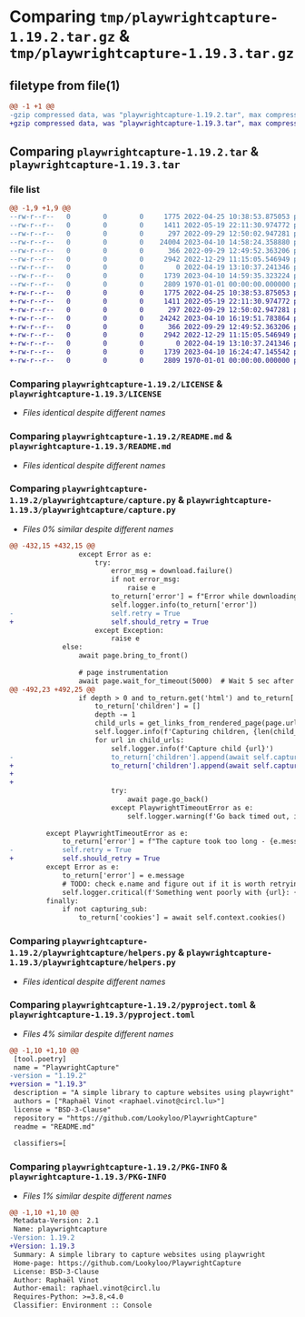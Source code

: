 # Comparing `tmp/playwrightcapture-1.19.2.tar.gz` & `tmp/playwrightcapture-1.19.3.tar.gz`

## filetype from file(1)

```diff
@@ -1 +1 @@
-gzip compressed data, was "playwrightcapture-1.19.2.tar", max compression
+gzip compressed data, was "playwrightcapture-1.19.3.tar", max compression
```

## Comparing `playwrightcapture-1.19.2.tar` & `playwrightcapture-1.19.3.tar`

### file list

```diff
@@ -1,9 +1,9 @@
--rw-r--r--   0        0        0     1775 2022-04-25 10:38:53.875053 playwrightcapture-1.19.2/LICENSE
--rw-r--r--   0        0        0     1411 2022-05-19 22:11:30.974772 playwrightcapture-1.19.2/README.md
--rw-r--r--   0        0        0      297 2022-09-29 12:50:02.947281 playwrightcapture-1.19.2/playwrightcapture/__init__.py
--rw-r--r--   0        0        0    24004 2023-04-10 14:58:24.358880 playwrightcapture-1.19.2/playwrightcapture/capture.py
--rw-r--r--   0        0        0      366 2022-09-29 12:49:52.363206 playwrightcapture-1.19.2/playwrightcapture/exceptions.py
--rw-r--r--   0        0        0     2942 2022-12-29 11:15:05.546949 playwrightcapture-1.19.2/playwrightcapture/helpers.py
--rw-r--r--   0        0        0        0 2022-04-19 13:10:37.241346 playwrightcapture-1.19.2/playwrightcapture/py.typed
--rw-r--r--   0        0        0     1739 2023-04-10 14:59:35.323224 playwrightcapture-1.19.2/pyproject.toml
--rw-r--r--   0        0        0     2809 1970-01-01 00:00:00.000000 playwrightcapture-1.19.2/PKG-INFO
+-rw-r--r--   0        0        0     1775 2022-04-25 10:38:53.875053 playwrightcapture-1.19.3/LICENSE
+-rw-r--r--   0        0        0     1411 2022-05-19 22:11:30.974772 playwrightcapture-1.19.3/README.md
+-rw-r--r--   0        0        0      297 2022-09-29 12:50:02.947281 playwrightcapture-1.19.3/playwrightcapture/__init__.py
+-rw-r--r--   0        0        0    24242 2023-04-10 16:19:51.783864 playwrightcapture-1.19.3/playwrightcapture/capture.py
+-rw-r--r--   0        0        0      366 2022-09-29 12:49:52.363206 playwrightcapture-1.19.3/playwrightcapture/exceptions.py
+-rw-r--r--   0        0        0     2942 2022-12-29 11:15:05.546949 playwrightcapture-1.19.3/playwrightcapture/helpers.py
+-rw-r--r--   0        0        0        0 2022-04-19 13:10:37.241346 playwrightcapture-1.19.3/playwrightcapture/py.typed
+-rw-r--r--   0        0        0     1739 2023-04-10 16:24:47.145542 playwrightcapture-1.19.3/pyproject.toml
+-rw-r--r--   0        0        0     2809 1970-01-01 00:00:00.000000 playwrightcapture-1.19.3/PKG-INFO
```

### Comparing `playwrightcapture-1.19.2/LICENSE` & `playwrightcapture-1.19.3/LICENSE`

 * *Files identical despite different names*

### Comparing `playwrightcapture-1.19.2/README.md` & `playwrightcapture-1.19.3/README.md`

 * *Files identical despite different names*

### Comparing `playwrightcapture-1.19.2/playwrightcapture/capture.py` & `playwrightcapture-1.19.3/playwrightcapture/capture.py`

 * *Files 0% similar despite different names*

```diff
@@ -432,15 +432,15 @@
                 except Error as e:
                     try:
                         error_msg = download.failure()
                         if not error_msg:
                             raise e
                         to_return['error'] = f"Error while downloading: {error_msg}"
                         self.logger.info(to_return['error'])
-                        self.retry = True
+                        self.should_retry = True
                     except Exception:
                         raise e
             else:
                 await page.bring_to_front()
 
                 # page instrumentation
                 await page.wait_for_timeout(5000)  # Wait 5 sec after document loaded
@@ -492,23 +492,25 @@
                 if depth > 0 and to_return.get('html') and to_return['html']:
                     to_return['children'] = []
                     depth -= 1
                     child_urls = get_links_from_rendered_page(page.url, to_return['html'], rendered_hostname_only)
                     self.logger.info(f'Capturing children, {len(child_urls)} URLs')
                     for url in child_urls:
                         self.logger.info(f'Capture child {url}')
-                        to_return['children'].append(await self.capture_page(url, page.url, page, depth))  # type: ignore
+                        to_return['children'].append(await self.capture_page(url=url, referer=page.url,  # type: ignore
+                                                                             page=page, depth=depth,
+                                                                             rendered_hostname_only=rendered_hostname_only))
                         try:
                             await page.go_back()
                         except PlaywrightTimeoutError as e:
                             self.logger.warning(f'Go back timed out, it is probably not a big deal: {e}')
 
         except PlaywrightTimeoutError as e:
             to_return['error'] = f"The capture took too long - {e.message}"
-            self.retry = True
+            self.should_retry = True
         except Error as e:
             to_return['error'] = e.message
             # TODO: check e.name and figure out if it is worth retrying or not.
             self.logger.critical(f'Something went poorly with {url}: {e.message}')
         finally:
             if not capturing_sub:
                 to_return['cookies'] = await self.context.cookies()
```

### Comparing `playwrightcapture-1.19.2/playwrightcapture/helpers.py` & `playwrightcapture-1.19.3/playwrightcapture/helpers.py`

 * *Files identical despite different names*

### Comparing `playwrightcapture-1.19.2/pyproject.toml` & `playwrightcapture-1.19.3/pyproject.toml`

 * *Files 4% similar despite different names*

```diff
@@ -1,10 +1,10 @@
 [tool.poetry]
 name = "PlaywrightCapture"
-version = "1.19.2"
+version = "1.19.3"
 description = "A simple library to capture websites using playwright"
 authors = ["Raphaël Vinot <raphael.vinot@circl.lu>"]
 license = "BSD-3-Clause"
 repository = "https://github.com/Lookyloo/PlaywrightCapture"
 readme = "README.md"
 
 classifiers=[
```

### Comparing `playwrightcapture-1.19.2/PKG-INFO` & `playwrightcapture-1.19.3/PKG-INFO`

 * *Files 1% similar despite different names*

```diff
@@ -1,10 +1,10 @@
 Metadata-Version: 2.1
 Name: playwrightcapture
-Version: 1.19.2
+Version: 1.19.3
 Summary: A simple library to capture websites using playwright
 Home-page: https://github.com/Lookyloo/PlaywrightCapture
 License: BSD-3-Clause
 Author: Raphaël Vinot
 Author-email: raphael.vinot@circl.lu
 Requires-Python: >=3.8,<4.0
 Classifier: Environment :: Console
```

